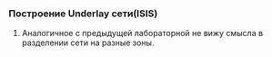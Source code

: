 ### Построение Underlay сети(ISIS)  

1. Аналогичное с предыдущей лабораторной не вижу смысла в разделении сети на разные зоны.
